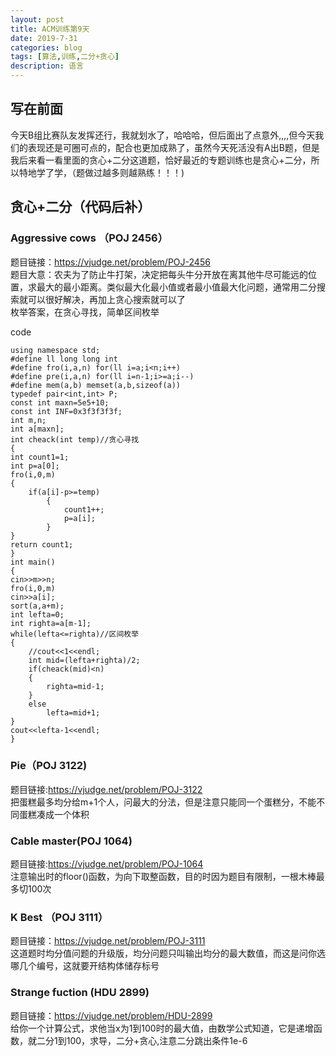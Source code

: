 ```yaml
---
layout: post
title: ACM训练第9天
date: 2019-7-31
categories: blog
tags: [算法,训练,二分+贪心]
description: 语言
---
```

## 写在前面
今天B组比赛队友发挥还行，我就划水了，哈哈哈，但后面出了点意外,,,,但今天我们的表现还是可圈可点的，配合也更加成熟了，虽然今天死活没有A出B题，但是我后来看一看里面的贪心+二分这道题，恰好最近的专题训练也是贪心+二分，所以特地学了学，（题做过越多则越熟练！！！)

## 贪心+二分（代码后补）
### Aggressive cows （POJ 2456）
题目链接：<https://vjudge.net/problem/POJ-2456><br/>
题目大意：农夫为了防止牛打架，决定把每头牛分开放在离其他牛尽可能远的位置，求最大的最小距离。类似最大化最小值或者最小值最大化问题，通常用二分搜索就可以很好解决，再加上贪心搜索就可以了<br/>
枚举答案，在贪心寻找，简单区间枚举<br/>

code
 
    using namespace std;
    #define ll long long int
    #define fro(i,a,n) for(ll i=a;i<n;i++)
    #define pre(i,a,n) for(ll i=n-1;i>=a;i--)
    #define mem(a,b) memset(a,b,sizeof(a))
    typedef pair<int,int> P;
    const int maxn=5e5+10;
    const int INF=0x3f3f3f3f;
    int m,n;
    int a[maxn];
    int cheack(int temp)//贪心寻找
    {
    int count1=1;
    int p=a[0];
    fro(i,0,m)
    {
        if(a[i]-p>=temp)
            {
                count1++;
                p=a[i];
            }
    }
    return count1;
    }
    int main()
    {
    cin>>m>>n;
    fro(i,0,m)
    cin>>a[i];
    sort(a,a+m);
    int lefta=0;
    int righta=a[m-1];
    while(lefta<=righta)//区间枚举
    {
        //cout<<1<<endl;
        int mid=(lefta+righta)/2;
        if(cheack(mid)<n)
        {
            righta=mid-1;
        }
        else
            lefta=mid+1;
    }
    cout<<lefta-1<<endl;
    }

### Pie（POJ 3122)
题目链接:<https://vjudge.net/problem/POJ-3122><br/>
把蛋糕最多均分给m+1个人，问最大的分法，但是注意只能同一个蛋糕分，不能不同蛋糕凑成一个体积<br/>


### Cable master(POJ 1064)
题目链接:<https://vjudge.net/problem/POJ-1064><br/>
注意输出时的floor()函数，为向下取整函数，目的时因为题目有限制，一根木棒最多切100次<br/>


### K Best （POJ 3111）
题目链接：<https://vjudge.net/problem/POJ-3111><br/>
这道题时均分值问题的升级版，均分问题只叫输出均分的最大数值，而这是问你选哪几个编号，这就要开结构体储存标号<br/>


### Strange fuction (HDU 2899)
题目链接：<https://vjudge.net/problem/HDU-2899><br/>
给你一个计算公式，求他当x为1到100时的最大值，由数学公式知道，它是递增函数，就二分1到100，求导，二分+贪心,注意二分跳出条件1e-6<br/>









